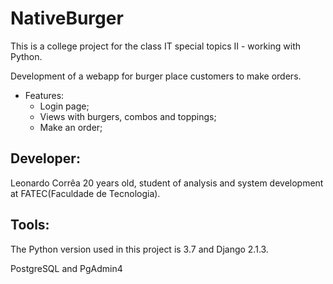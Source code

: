 # NativeBurger

This is a college project for the class IT special topics II - working with Python.<br>

Development of a webapp for burger place customers to make orders.


* Features:
  * Login page;
  * Views with burgers, combos and toppings;
  * Make an order;

## Developer:

Leonardo Corrêa 20 years old, student of analysis and system development at FATEC(Faculdade de Tecnologia).

## Tools:

The Python version used in this project is 3.7 and Django 2.1.3.

PostgreSQL and PgAdmin4
